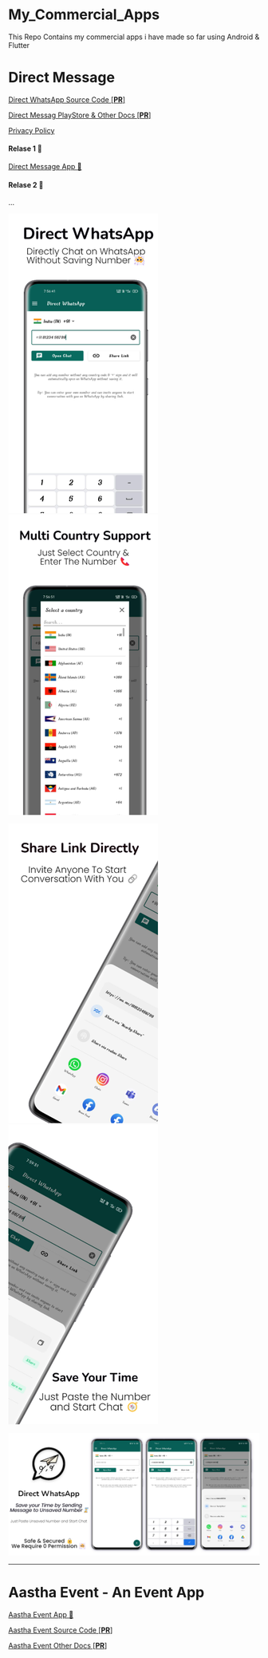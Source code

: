 # My_Commercial_Apps
This Repo Contains my commercial apps i have made so far using Android &amp; Flutter

# Direct Message

[Direct WhatsApp Source Code [**PR**]](https://github.com/ananddasani/Direct_WhatsApp_Code)

[Direct Messag PlayStore & Other Docs [**PR**]](https://github.com/ananddasani/Direct_WhatsApp_Other_Docs)

[Privacy Policy](https://ananddasani.github.io/Direct_Message_Privacy_Policy/)

#### Relase 1 🚀
[Direct Message App 📱](https://play.google.com/store/apps/details?id=com.dasanianand.directwhatsapp)

#### Relase 2 🚀
...

<img src="app_images/screen_1.png" width="300" /> <img src="app_images/screen_5.png" width="300" />

<img src="app_images/screen_3.png" width="300" />  <img src="app_images/screen_4.png" width="300" />

<img src="app_images/banner_1024x500.png"> <br>


---

# Aastha Event - An Event App

[Aastha Event App 📱](https://github.com/ananddasani/Aastha_Event_App)

[Aastha Event Source Code [**PR**]](https://github.com/ananddasani/Aastha_Event_Code)

[Aastha Event Other Docs [**PR**]](https://github.com/ananddasani/Aastha_Event_Other_Docs)

